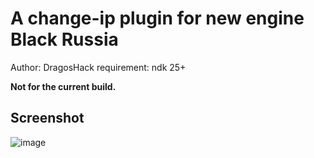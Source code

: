 # A change-ip plugin for new engine Black Russia
Author: DragosHack
requirement: ndk 25+

**Not for the current build.**

## Screenshot
![image](https://github.com/user-attachments/assets/f13a026c-a411-4e90-a489-3ca39f5dde09)
